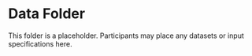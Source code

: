 # Data Folder

This folder is a placeholder. Participants may place any datasets or input specifications here.